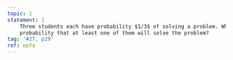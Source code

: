 ```yaml
---
topic: 1
statement: |
    Three students each have probability $1/3$ of solving a problem. What is the
    probability that at least one of them will solve the problem?
tag: '#27, p29'
ref: epfa
---
```

